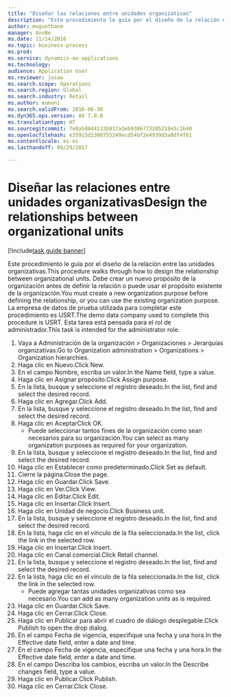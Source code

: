 ```yaml
--- 
title: "Diseñar las relaciones entre unidades organizativas"
description: "Este procedimiento le guía por el diseño de la relación entre las unidades organizativas."
author: mugunthanm
manager: AnnBe
ms.date: 11/14/2016
ms.topic: business-process
ms.prod: 
ms.service: dynamics-ax-applications
ms.technology: 
audience: Application User
ms.reviewer: josaw
ms.search.scope: Operations
ms.search.region: Global
ms.search.industry: Retail
ms.author: mumani
ms.search.validFrom: 2016-06-30
ms.dyn365.ops.version: AX 7.0.0
ms.translationtype: HT
ms.sourcegitcommit: 7e0a5d044133b917a3eb9386773205218e5c1b40
ms.openlocfilehash: e35915d2300755249ecd54bf2e4939d3a8df4f61
ms.contentlocale: es-es
ms.lasthandoff: 09/29/2017

---
```

# <a name="design-the-relationships-between-organizational-units"></a><span data-ttu-id="8adf2-103">Diseñar las relaciones entre unidades organizativas</span><span class="sxs-lookup"><span data-stu-id="8adf2-103">Design the relationships between organizational units</span></span>

[!include[task guide banner](../includes/task-guide-banner.md)]

<span data-ttu-id="8adf2-104">Este procedimiento le guía por el diseño de la relación entre las unidades organizativas.</span><span class="sxs-lookup"><span data-stu-id="8adf2-104">This procedure walks through how to design the relationship between organizational units.</span></span> <span data-ttu-id="8adf2-105">Debe crear un nuevo propósito de la organización antes de definir la relación o puede usar el propósito existente de la organización.</span><span class="sxs-lookup"><span data-stu-id="8adf2-105">You must create a new organization purpose before defining the relationship, or you can use the existing organization purpose.</span></span> <span data-ttu-id="8adf2-106">La empresa de datos de prueba utilizada para completar este procedimiento es USRT.</span><span class="sxs-lookup"><span data-stu-id="8adf2-106">The demo data company used to complete this procedure is USRT.</span></span> <span data-ttu-id="8adf2-107">Esta tarea está pensada para el rol de administrador.</span><span class="sxs-lookup"><span data-stu-id="8adf2-107">This task is intended for the administrator role.</span></span>

1. <span data-ttu-id="8adf2-108">Vaya a Administración de la organización > Organizaciones > Jerarquías organizativas.</span><span class="sxs-lookup"><span data-stu-id="8adf2-108">Go to Organization administration > Organizations > Organization hierarchies.</span></span>
2. <span data-ttu-id="8adf2-109">Haga clic en Nuevo.</span><span class="sxs-lookup"><span data-stu-id="8adf2-109">Click New.</span></span>
3. <span data-ttu-id="8adf2-110">En el campo Nombre, escriba un valor.</span><span class="sxs-lookup"><span data-stu-id="8adf2-110">In the Name field, type a value.</span></span>
4. <span data-ttu-id="8adf2-111">Haga clic en Asignar propósito.</span><span class="sxs-lookup"><span data-stu-id="8adf2-111">Click Assign purpose.</span></span>
5. <span data-ttu-id="8adf2-112">En la lista, busque y seleccione el registro deseado.</span><span class="sxs-lookup"><span data-stu-id="8adf2-112">In the list, find and select the desired record.</span></span>
6. <span data-ttu-id="8adf2-113">Haga clic en Agregar.</span><span class="sxs-lookup"><span data-stu-id="8adf2-113">Click Add.</span></span>
7. <span data-ttu-id="8adf2-114">En la lista, busque y seleccione el registro deseado.</span><span class="sxs-lookup"><span data-stu-id="8adf2-114">In the list, find and select the desired record.</span></span>
8. <span data-ttu-id="8adf2-115">Haga clic en Aceptar</span><span class="sxs-lookup"><span data-stu-id="8adf2-115">Click OK.</span></span>
    * <span data-ttu-id="8adf2-116">Puede seleccionar tantos fines de la organización como sean necesarios para su organización.</span><span class="sxs-lookup"><span data-stu-id="8adf2-116">You can select as many organization purposes as required for your organization.</span></span>  
9. <span data-ttu-id="8adf2-117">En la lista, busque y seleccione el registro deseado.</span><span class="sxs-lookup"><span data-stu-id="8adf2-117">In the list, find and select the desired record.</span></span>
10. <span data-ttu-id="8adf2-118">Haga clic en Establecer como predeterminado.</span><span class="sxs-lookup"><span data-stu-id="8adf2-118">Click Set as default.</span></span>
11. <span data-ttu-id="8adf2-119">Cierre la página.</span><span class="sxs-lookup"><span data-stu-id="8adf2-119">Close the page.</span></span>
12. <span data-ttu-id="8adf2-120">Haga clic en Guardar.</span><span class="sxs-lookup"><span data-stu-id="8adf2-120">Click Save.</span></span>
13. <span data-ttu-id="8adf2-121">Haga clic en Ver.</span><span class="sxs-lookup"><span data-stu-id="8adf2-121">Click View.</span></span>
14. <span data-ttu-id="8adf2-122">Haga clic en Editar.</span><span class="sxs-lookup"><span data-stu-id="8adf2-122">Click Edit.</span></span>
15. <span data-ttu-id="8adf2-123">Haga clic en Insertar.</span><span class="sxs-lookup"><span data-stu-id="8adf2-123">Click Insert.</span></span>
16. <span data-ttu-id="8adf2-124">Haga clic en Unidad de negocio.</span><span class="sxs-lookup"><span data-stu-id="8adf2-124">Click Business unit.</span></span>
17. <span data-ttu-id="8adf2-125">En la lista, busque y seleccione el registro deseado.</span><span class="sxs-lookup"><span data-stu-id="8adf2-125">In the list, find and select the desired record.</span></span>
18. <span data-ttu-id="8adf2-126">En la lista, haga clic en el vínculo de la fila seleccionada.</span><span class="sxs-lookup"><span data-stu-id="8adf2-126">In the list, click the link in the selected row.</span></span>
19. <span data-ttu-id="8adf2-127">Haga clic en Insertar.</span><span class="sxs-lookup"><span data-stu-id="8adf2-127">Click Insert.</span></span>
20. <span data-ttu-id="8adf2-128">Haga clic en Canal comercial.</span><span class="sxs-lookup"><span data-stu-id="8adf2-128">Click Retail channel.</span></span>
21. <span data-ttu-id="8adf2-129">En la lista, busque y seleccione el registro deseado.</span><span class="sxs-lookup"><span data-stu-id="8adf2-129">In the list, find and select the desired record.</span></span>
22. <span data-ttu-id="8adf2-130">En la lista, haga clic en el vínculo de la fila seleccionada.</span><span class="sxs-lookup"><span data-stu-id="8adf2-130">In the list, click the link in the selected row.</span></span>
    * <span data-ttu-id="8adf2-131">Puede agregar tantas unidades organizativas como sea necesario.</span><span class="sxs-lookup"><span data-stu-id="8adf2-131">You can add as many organization units as is required.</span></span>  
23. <span data-ttu-id="8adf2-132">Haga clic en Guardar.</span><span class="sxs-lookup"><span data-stu-id="8adf2-132">Click Save.</span></span>
24. <span data-ttu-id="8adf2-133">Haga clic en Cerrar.</span><span class="sxs-lookup"><span data-stu-id="8adf2-133">Click Close.</span></span>
25. <span data-ttu-id="8adf2-134">Haga clic en Publicar para abrir el cuadro de diálogo desplegable.</span><span class="sxs-lookup"><span data-stu-id="8adf2-134">Click Publish to open the drop dialog.</span></span>
26. <span data-ttu-id="8adf2-135">En el campo Fecha de vigencia, especifique una fecha y una hora.</span><span class="sxs-lookup"><span data-stu-id="8adf2-135">In the Effective date field, enter a date and time.</span></span>
27. <span data-ttu-id="8adf2-136">En el campo Fecha de vigencia, especifique una fecha y una hora.</span><span class="sxs-lookup"><span data-stu-id="8adf2-136">In the Effective date field, enter a date and time.</span></span>
28. <span data-ttu-id="8adf2-137">En el campo Describa los cambios, escriba un valor.</span><span class="sxs-lookup"><span data-stu-id="8adf2-137">In the Describe changes field, type a value.</span></span>
29. <span data-ttu-id="8adf2-138">Haga clic en Publicar.</span><span class="sxs-lookup"><span data-stu-id="8adf2-138">Click Publish.</span></span>
30. <span data-ttu-id="8adf2-139">Haga clic en Cerrar.</span><span class="sxs-lookup"><span data-stu-id="8adf2-139">Click Close.</span></span>


